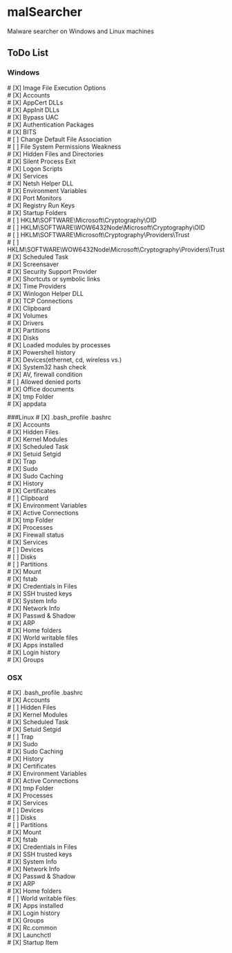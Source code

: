 # malSearcher
Malware searcher on Windows and Linux machines

## ToDo List
### Windows
\# [X] Image File Execution Options<br/>
\# [X] Accounts<br/>
\# [X] AppCert DLLs<br/>
\# [X] AppInit DLLs<br/>
\# [X] Bypass UAC<br/>
\# [X] Authentication Packages<br/>
\# [X] BITS <br/>
\# [ ] Change Default File Association<br/>
\# [ ] File System Permissions Weakness<br/>
\# [X] Hidden Files and Directories<br/>
\# [X] Silent Process Exit<br/>
\# [X] Logon Scripts<br/>
\# [X] Services<br/>
\# [X] Netsh Helper DLL<br/>
\# [X] Environment Variables<br/>
\# [X] Port Monitors<br/>
\# [X] Registry Run Keys<br/>
\# [X] Startup Folders<br/>
\# [ ] HKLM\SOFTWARE\Microsoft\Cryptography\OID<br/>
\# [ ] HKLM\SOFTWARE\WOW6432Node\Microsoft\Cryptography\OID<br/>
\# [ ] HKLM\SOFTWARE\Microsoft\Cryptography\Providers\Trust<br/>
\# [ ] HKLM\SOFTWARE\WOW6432Node\Microsoft\Cryptography\Providers\Trust<br/>
\# [X] Scheduled Task<br/>
\# [X] Screensaver<br/>
\# [X] Security Support Provider<br/>
\# [X] Shortcuts or symbolic links<br/>
\# [X] Time Providers<br/>
\# [X] Winlogon Helper DLL<br/>
\# [X] TCP Connections<br/>
\# [X] Clipboard<br/>
\# [X] Volumes<br/>
\# [X] Drivers<br/>
\# [X] Partitions<br/>
\# [X] Disks<br/>
\# [X] Loaded modules by processes<br/>
\# [X] Powershell history<br/>
\# [X] Devices(ethernet, cd, wireless vs.)<br/>
\# [X] System32 hash check<br/>
\# [X] AV, firewall condition<br/>
\# [ ] Allowed denied ports<br/>
\# [X] Office documents<br/>
\# [X] tmp Folder<br/>
\# [X] appdata<br/>

###Linux
\# [X] .bash_profile .bashrc<br/>
\# [X] Accounts<br/>
\# [X] Hidden Files<br/>
\# [X] Kernel Modules<br/>
\# [X] Scheduled Task<br/>
\# [X] Setuid Setgid<br/>
\# [X] Trap<br/>
\# [X] Sudo<br/>
\# [X] Sudo Caching<br/>
\# [X] History<br/>
\# [X] Certificates<br/>
\# [ ] Clipboard<br/>
\# [X] Environment Variables<br/>
\# [X] Active Connections<br/>
\# [X] tmp Folder<br/>
\# [X] Processes<br/>
\# [X] Firewall status<br/>
\# [X] Services<br/>
\# [ ] Devices<br/>
\# [ ] Disks<br/>
\# [ ] Partitions<br/>
\# [X] Mount<br/>
\# [X] fstab<br/>
\# [X] Credentials in Files<br/>
\# [X] SSH trusted keys<br/>
\# [X] System Info<br/>
\# [X] Network Info<br/>
\# [X] Passwd & Shadow<br/>
\# [X] ARP<br/>
\# [X] Home folders<br/>
\# [X] World writable files<br/>
\# [X] Apps installed<br/>
\# [X] Login history<br/>
\# [X] Groups<br/>

### OSX
\# [X] .bash_profile .bashrc<br/>
\# [X] Accounts<br/>
\# [ ] Hidden Files<br/>
\# [X] Kernel Modules<br/>
\# [X] Scheduled Task<br/>
\# [X] Setuid Setgid<br/>
\# [ ] Trap<br/>
\# [X] Sudo<br/>
\# [X] Sudo Caching<br/>
\# [X] History<br/>
\# [X] Certificates<br/>
\# [X] Environment Variables<br/>
\# [X] Active Connections<br/>
\# [X] tmp Folder<br/>
\# [X] Processes<br/>
\# [X] Services<br/>
\# [ ] Devices<br/>
\# [ ] Disks<br/>
\# [ ] Partitions<br/>
\# [X] Mount<br/>
\# [X] fstab<br/>
\# [X] Credentials in Files<br/>
\# [X] SSH trusted keys<br/>
\# [X] System Info<br/>
\# [X] Network Info<br/>
\# [X] Passwd & Shadow<br/>
\# [X] ARP<br/>
\# [X] Home folders<br/>
\# [ ] World writable files<br/>
\# [X] Apps installed<br/>
\# [X] Login history<br/>
\# [X] Groups<br/>
\# [X] Rc.common<br/>
\# [X] Launchctl<br/>
\# [X] Startup Item<br/>

